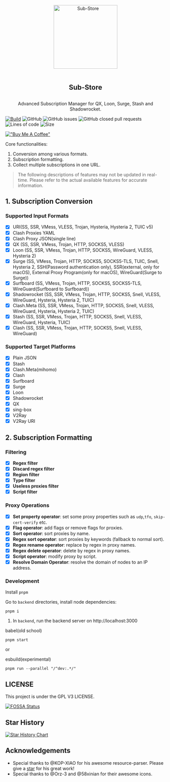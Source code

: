 <div align="center">
<br>
<img width="200" src="https://raw.githubusercontent.com/cc63/ICON/main/Sub-Store.png" alt="Sub-Store">
<br>
<br>
<h2 align="center">Sub-Store<h2>
</div>

<p align="center" color="#6a737d">
Advanced Subscription Manager for QX, Loon, Surge, Stash and Shadowrocket.
</p>

[![Build](https://github.com/sub-store-org/Sub-Store/actions/workflows/main.yml/badge.svg)](https://github.com/sub-store-org/Sub-Store/actions/workflows/main.yml) ![GitHub](https://img.shields.io/github/license/sub-store-org/Sub-Store) ![GitHub issues](https://img.shields.io/github/issues/sub-store-org/Sub-Store) ![GitHub closed pull requests](https://img.shields.io/github/issues-pr-closed-raw/Peng-Ym/Sub-Store) ![Lines of code](https://img.shields.io/tokei/lines/github/sub-store-org/Sub-Store) ![Size](https://img.shields.io/github/languages/code-size/sub-store-org/Sub-Store) 

[!["Buy Me A Coffee"](https://www.buymeacoffee.com/assets/img/custom_images/orange_img.png)](https://www.buymeacoffee.com/PengYM)
   
Core functionalities:

1. Conversion among various formats.
2. Subscription formatting.
3. Collect multiple subscriptions in one URL.

> The following descriptions of features may not be updated in real-time. Please refer to the actual available features for accurate information.
   
## 1. Subscription Conversion

### Supported Input Formats

- [x] URI(SS, SSR, VMess, VLESS, Trojan, Hysteria, Hysteria 2, TUIC v5)
- [x] Clash Proxies YAML
- [x] Clash Proxy JSON(single line)
- [x] QX (SS, SSR, VMess, Trojan, HTTP, SOCKS5, VLESS)
- [x] Loon (SS, SSR, VMess, Trojan, HTTP, SOCKS5, WireGuard, VLESS, Hysteria 2)
- [x] Surge (SS, VMess, Trojan, HTTP, SOCKS5, SOCKS5-TLS, TUIC, Snell, Hysteria 2, SSH(Password authentication only), SSR(external, only for macOS), External Proxy Program(only for macOS), WireGuard(Surge to Surge))
- [x] Surfboard (SS, VMess, Trojan, HTTP, SOCKS5, SOCKS5-TLS, WireGuard(Surfboard to Surfboard))
- [x] Shadowrocket (SS, SSR, VMess, Trojan, HTTP, SOCKS5, Snell, VLESS, WireGuard, Hysteria, Hysteria 2, TUIC)
- [x] Clash.Meta (SS, SSR, VMess, Trojan, HTTP, SOCKS5, Snell, VLESS, WireGuard, Hysteria, Hysteria 2, TUIC)
- [x] Stash (SS, SSR, VMess, Trojan, HTTP, SOCKS5, Snell, VLESS, WireGuard, Hysteria, TUIC)
- [x] Clash (SS, SSR, VMess, Trojan, HTTP, SOCKS5, Snell, VLESS, WireGuard)

### Supported Target Platforms

- [x] Plain JSON
- [x] Stash
- [x] Clash.Meta(mihomo)
- [x] Clash
- [x] Surfboard
- [x] Surge
- [x] Loon
- [x] Shadowrocket
- [x] QX
- [x] sing-box
- [x] V2Ray
- [x] V2Ray URI

## 2. Subscription Formatting

### Filtering

- [x] **Regex filter**
- [x] **Discard regex filter**
- [x] **Region filter**
- [x] **Type filter**
- [x] **Useless proxies filter**
- [x] **Script filter**

### Proxy Operations

- [x] **Set property operator**: set some proxy properties such as `udp`,`tfo`, `skip-cert-verify` etc.
- [x] **Flag operator**: add flags or remove flags for proxies.
- [x] **Sort operator**: sort proxies by name.
- [x] **Regex sort operator**: sort proxies by keywords (fallback to normal sort).
- [x] **Regex rename operator**: replace by regex in proxy names.
- [x] **Regex delete operator**: delete by regex in proxy names.
- [x] **Script operator**: modify proxy by script.
- [x] **Resolve Domain Operator**: resolve the domain of nodes to an IP address.

### Development

Install `pnpm`

Go to `backend` directories, install node dependencies:

```
pnpm i
```

1. In `backend`, run the backend server on http://localhost:3000

babel(old school)

```
pnpm start
```

or

esbuild(experimental)

```
pnpm run --parallel "/^dev:.*/"
```

## LICENSE

This project is under the GPL V3 LICENSE.

[![FOSSA Status](https://app.fossa.com/api/projects/git%2Bgithub.com%2FPeng-YM%2FSub-Store.svg?type=large)](https://app.fossa.com/projects/git%2Bgithub.com%2FPeng-YM%2FSub-Store?ref=badge_large)

## Star History

[![Star History Chart](https://api.star-history.com/svg?repos=sub-store-org/sub-store&type=Date)](https://star-history.com/#sub-store-org/sub-store&Date)


## Acknowledgements

- Special thanks to @KOP-XIAO for his awesome resource-parser. Please give a [star](https://github.com/KOP-XIAO/QuantumultX) for his great work!
- Special thanks to @Orz-3 and @58xinian for their awesome icons.

